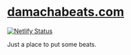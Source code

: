 # [damachabeats.com](https://damachabeats.com)
[![Netlify Status](https://api.netlify.com/api/v1/badges/cd19f3bc-8c44-41e7-bf2c-6b9631fe6365/deploy-status)](https://app.netlify.com/sites/romantic-mcclintock-7321af/deploys)

Just a place to put some beats.

